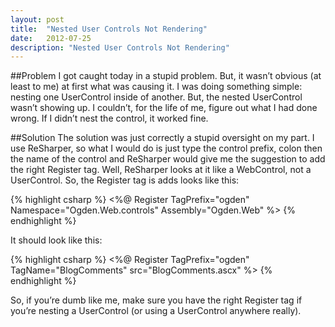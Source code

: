 ```yaml
---
layout: post
title:  "Nested User Controls Not Rendering"
date:   2012-07-25
description: "Nested User Controls Not Rendering"
---
```

##Problem
I got caught today in a stupid problem.  But, it wasn’t obvious (at least to me) at first what was causing it.  I was doing something simple: nesting one UserControl inside of another.  But, the nested UserControl wasn’t showing up.  I couldn’t, for the life of me, figure out what I had done wrong.  If I didn’t nest the control, it worked fine.

##Solution
The solution was just correctly a stupid oversight on my part.  I use ReSharper, so what I would do is just type the control prefix, colon then the name of the control and ReSharper would give me the suggestion to add the right Register tag.  Well, ReSharper looks at it like a WebControl, not a UserControl.  So, the Register tag is adds looks like this:

{% highlight csharp %}
<%@ Register TagPrefix="ogden" Namespace="Ogden.Web.controls" Assembly="Ogden.Web" %>
{% endhighlight %}

It should look like this:

{% highlight csharp %}
<%@ Register TagPrefix="ogden" TagName="BlogComments" src="BlogComments.ascx" %>
{% endhighlight %}

So, if you’re dumb like me, make sure you have the right Register tag if you’re nesting a UserControl (or using a UserControl anywhere really).
